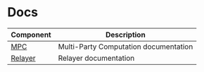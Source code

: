 # Docs

| Component | Description |
|-----------|-------------|
| [MPC](mpc/index.md) | Multi-Party Computation documentation |
| [Relayer](relayer/index.md) | Relayer documentation |

